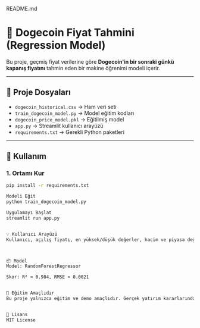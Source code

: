 README.md


# 🐶 Dogecoin Fiyat Tahmini (Regression Model)

Bu proje, geçmiş fiyat verilerine göre **Dogecoin'in bir sonraki günkü kapanış fiyatını** tahmin eden bir makine öğrenimi modeli içerir.

---

## 📁 Proje Dosyaları

- `dogecoin_historical.csv` → Ham veri seti
- `train_dogecoin_model.py` → Model eğitim kodları
- `dogecoin_price_model.pkl` → Eğitilmiş model
- `app.py` → Streamlit kullanıcı arayüzü
- `requirements.txt` → Gerekli Python paketleri

---

## 🚀 Kullanım

### 1. Ortamı Kur

```bash
pip install -r requirements.txt

Modeli Eğit
python train_dogecoin_model.py

Uygulamayı Başlat
streamlit run app.py


💡 Kullanıcı Arayüzü
Kullanıcı, açılış fiyatı, en yüksek/düşük değerler, hacim ve piyasa değerini girer. Model bu değerlere göre bir sonraki günün kapanış fiyatını tahmin eder.



📦 Model
Model: RandomForestRegressor

Skor: R² ≈ 0.984, RMSE ≈ 0.0021


🧪 Eğitim Amaçlıdır
Bu proje yalnızca eğitim ve demo amaçlıdır. Gerçek yatırım kararlarında kullanılmamalıdır.


🪪 Lisans
MIT License